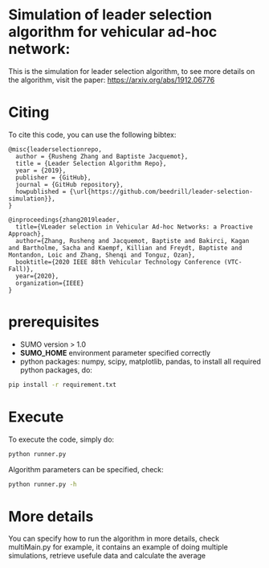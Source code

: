 # Simulation of leader selection algorithm for vehicular ad-hoc network:
This is the simulation for leader selection algorithm, to see more details on the algorithm, visit the paper:
https://arxiv.org/abs/1912.06776

# Citing
To cite this code, you can use the following bibtex:
```
@misc{leaderselectionrepo,
  author = {Rusheng Zhang and Baptiste Jacquemot},
  title = {Leader Selection Algorithm Repo},
  year = {2019},
  publisher = {GitHub},
  journal = {GitHub repository},
  howpublished = {\url{https://github.com/beedrill/leader-selection-simulation}},
}
```

```
@inproceedings{zhang2019leader,
  title={VLeader selection in Vehicular Ad-hoc Networks: a Proactive Approach},
  author={Zhang, Rusheng and Jacquemot, Baptiste and Bakirci, Kagan and Bartholme, Sacha and Kaempf, Killian and Freydt, Baptiste and Montandon, Loic and Zhang, Shenqi and Tonguz, Ozan},
  booktitle={2020 IEEE 88th Vehicular Technology Conference (VTC-Fall)},
  year={2020},
  organization={IEEE}
}
```
# prerequisites
- SUMO version > 1.0
- __SUMO_HOME__ environment parameter specified correctly
- python packages: numpy, scipy, matplotlib, pandas, to install all required python packages, do:
```bash
pip install -r requirement.txt
```

# Execute
To execute the code, simply do:
```bash
python runner.py
```

Algorithm parameters can be specified, check:
```bash
python runner.py -h
```

# More details
You can specify how to run the algorithm in more details, check multiMain.py for example, it contains an example of doing multiple simulations, retrieve usefule data and calculate the average